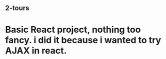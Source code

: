 ## 2-tours

# Basic React project, nothing too fancy. i did it because i wanted to try AJAX in react.